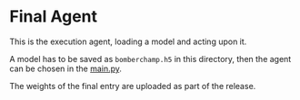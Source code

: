 # Final Agent

This is the execution agent, loading a model and acting upon it.

A model has to be saved as `bomberchamp.h5` in this directory, then the agent can be chosen in the [main.py](../../main.py).

The weights of the final entry are uploaded as part of the release.
